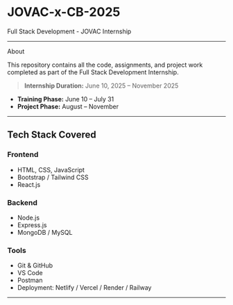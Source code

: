 # JOVAC-x-CB-2025
 Full Stack Development - JOVAC Internship

---

 About

This repository contains all the code, assignments, and project work completed as part of the Full Stack Development Internship. 
> **Internship Duration:** June 10, 2025 – November 2025  
- **Training Phase:** June 10 – July 31  
- **Project Phase:** August – November
---

## Tech Stack Covered

### Frontend
- HTML, CSS, JavaScript
- Bootstrap / Tailwind CSS
- React.js

### Backend
- Node.js
- Express.js
- MongoDB / MySQL

### Tools
- Git & GitHub
- VS Code
- Postman
- Deployment: Netlify / Vercel / Render / Railway

---
